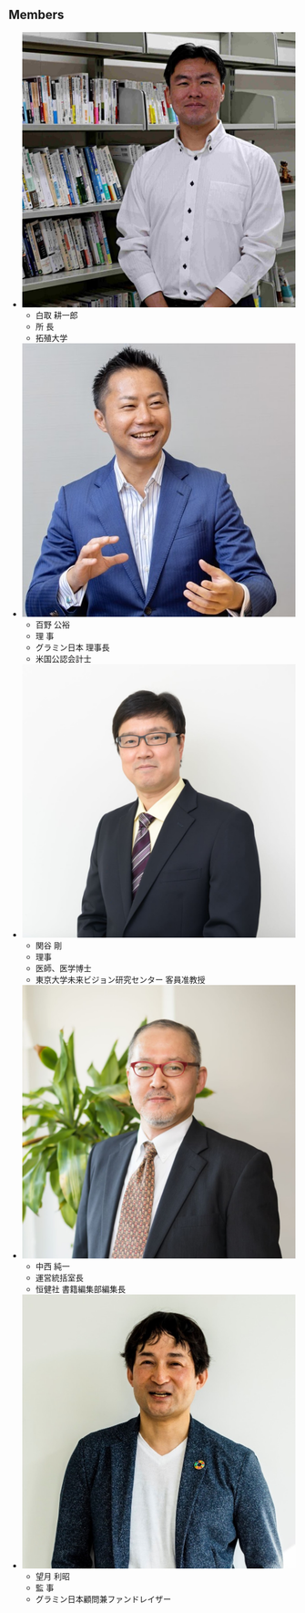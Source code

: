 ## Members

- ![白取 耕一郎](/image/大谷大学_20241020-P1011206.JPG)
  - 白取 耕一郎
  - 所 長
  - 拓殖大学
- ![百野 公裕](/image/384073505_1303244573635963_6800095204107959947_n.jpg)
  - 百野 公裕
  - 理 事
  - グラミン日本 理事長
  - 米国公認会計士
- ![関谷 剛](/image/210806LomlabSekiya0054.jpg)
  - 関谷 剛
  - 理事
  - 医師、医学博士
  - 東京大学未来ビジョン研究センター 客員准教授
- ![中西 純一](/image/BGI_Nakanishi_0004.jpg)
  - 中西 純一
  - 運営統括室長
  - 恒健社 書籍編集部編集長
- ![望月 利昭](/image/381633605_232052666509776_2855475539144893019_n.jpg)
  - 望月 利昭
  - 監 事
  - グラミン日本顧問兼ファンドレイザー
